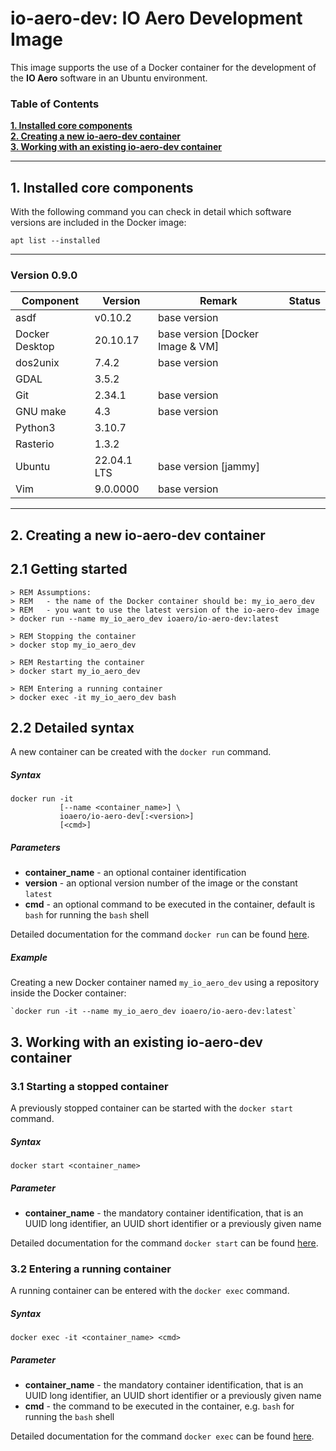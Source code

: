 # io-aero-dev: IO Aero Development Image

This image supports the use of a Docker container for the development of the **IO Aero** software in an Ubuntu environment.

### Table of Contents

**[1. Installed core components](#installed)**<br>
**[2. Creating a new io-aero-dev container](#creating)**<br>
**[3. Working with an existing io-aero-dev container](#working)**<br>

----

## <a name="installed"></a> 1. Installed core components

With the following command you can check in detail which software versions are included in the Docker image:

    apt list --installed

---

### Version 0.9.0

| Component      | Version     | Remark                           | Status |
|----------------|-------------|----------------------------------|--------|
| asdf           | v0.10.2     | base version                     |        | 
| Docker Desktop | 20.10.17    | base version [Docker Image & VM] |        | 
| dos2unix       | 7.4.2       | base version                     |        | 
| GDAL           | 3.5.2       |                                  |        | 
| Git            | 2.34.1      | base version                     |        | 
| GNU make       | 4.3         | base version                     |        | 
| Python3        | 3.10.7      |                                  |        |
| Rasterio       | 1.3.2       |                                  |        |
| Ubuntu         | 22.04.1 LTS | base version [jammy]             |        | 
| Vim            | 9.0.0000    | base version                     |        |

---

## <a name="creating"></a> 2. Creating a new io-aero-dev container

## 2.1 Getting started

    > REM Assumptions:
    > REM   - the name of the Docker container should be: my_io_aero_dev
    > REM   - you want to use the latest version of the io-aero-dev image
    > docker run --name my_io_aero_dev ioaero/io-aero-dev:latest
            
    > REM Stopping the container
    > docker stop my_io_aero_dev
    
    > REM Restarting the container
    > docker start my_io_aero_dev

    > REM Entering a running container
    > docker exec -it my_io_aero_dev bash

## 2.2 Detailed syntax

A new container can be created with the `docker run` command.

##### Syntax

    docker run -it 
               [--name <container_name>] \
               ioaero/io-aero-dev[:<version>] 
               [<cmd>]

##### Parameters

- **container_name** - an optional container identification
- **version** - an optional version number of the image or the constant `latest`
- **cmd** - an optional command to be executed in the container, default is `bash` for running the `bash` shell

Detailed documentation for the command `docker run` can be found [here](https://docs.docker.com/engine/reference/run/).

##### Example

Creating a new Docker container named `my_io_aero_dev` using a repository inside the Docker container:  

    `docker run -it --name my_io_aero_dev ioaero/io-aero-dev:latest`

## <a name="working"></a> 3. Working with an existing io-aero-dev container

### 3.1 Starting a stopped container

A previously stopped container can be started with the `docker start` command.

##### Syntax

    docker start <container_name>

##### Parameter

- **container_name** - the mandatory container identification, that is an UUID long identifier, an UUID short identifier or a previously given name

Detailed documentation for the command `docker start` can be found [here](https://docs.docker.com/engine/reference/commandline/start/).

### 3.2 Entering a running container

A running container can be entered with the `docker exec` command.

##### Syntax

    docker exec -it <container_name> <cmd>

##### Parameter

- **container_name** - the mandatory container identification, that is an UUID long identifier, an UUID short identifier or a previously given name
- **cmd** - the command to be executed in the container, e.g. `bash` for running the `bash` shell

Detailed documentation for the command `docker exec` can be found [here](https://docs.docker.com/engine/reference/commandline/exec/).
